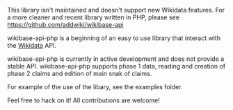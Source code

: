 This library isn't maintained and doesn't support new Wikidata features. For a more cleaner and recent library written in PHP, please see https://github.com/addwiki/wikibase-api

wikibase-api-php is a beginning of an easy to use library that interact with the [Wikidata](http://wikidata.org/) API.

wikibase-api-php is currently in active development and does not provide a stable API. wikibase-api-php supports phase 1 data, reading and creation of phase 2 claims and edition of main snak of claims.

For example of the use of the libary, see the examples folder.

Feel free to hack on it! All contributions are welcome!
